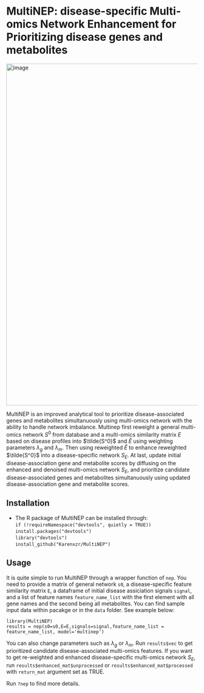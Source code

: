 # MultiNEP: disease-specific Multi-omics Network Enhancement for Prioritizing disease genes and metabolites

<img width="898" alt="image" src="https://user-images.githubusercontent.com/27308407/206234973-b4c3a6b0-0bce-48a7-ac79-8bb2f74fbcbb.png">

MultiNEP is an improved analytical tool to prioritize disease-associated genes and metabolites simultanuously using multi-omics network with the ability to handle network imbalance. Multinep first reweight a general multi-omics network $S^0$ from database and a multi-omics similarity matrix $E$ based on disease profiles into $\tilde{S^0}$ and $\tilde{E}$ using weighting parameters $\lambda_g$ and $\lambda_m$. Then using reweighted $\tilde{E}$ to enhance reweighted $\tilde{S^0}$ into a disease-specific network $S_E$. At last, update initial disease-association gene and metabolite scores by diffusing on the enhanced and denoised multi-omics network $S_E$, and prioritize candidate disease-associated genes and metabolites simultanuously using updated disease-association gene and metabolite scores. 

## Installation

- The R package of MultiNEP can be installed through:<br />
`if (!requireNamespace("devtools", quietly = TRUE))` <br />
`install.packages("devtools")`<br />
`library("devtools")`<br />
`install_github("Karenxzr/MultiNEP")`

## Usage

It is quite simple to run MultiNEP through a wrapper function of `nep`. You need to provide a matrix of general network `s0`, a disease-specific feature similarity matrix `E`, a dataframe of initial disease assiciation signals `signal`, and a list of feature names `feature_name_list` with the first element with all gene names and the second being all metabolites. You can find sample input data within pacakge or in the `data` folder. See example below:

`library(MultiNEP)` <br />
`results = nep(s0=s0,E=E,signals=signal,feature_name_list = feature_name_list, model='multinep')` <br />

You can also change parameters such as $\lambda_g$ or $\lambda_m$. Run `results$vec` to get prioritized candidate disease-associated multi-omics features. If you want to get re-weighted and enhanced disease-specific multi-omics network $S_E$, run `results$enhanced_mat$unprocessed` or `results$enhanced_mat$processed` with `return_mat` argument set as TRUE.  <br />

Run `?nep` to find more details.
